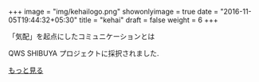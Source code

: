 +++
image = "img/kehailogo.png"
showonlyimage = true
date = "2016-11-05T19:44:32+05:30"
title = "kehai"
draft = false
weight = 6
+++

「気配」を起点にしたコミュニケーションとは
<!--more-->

QWS SHIBUYA プロジェクトに採択されました.

[もっと見る](https://shibuya-qws.com/project/kehai)